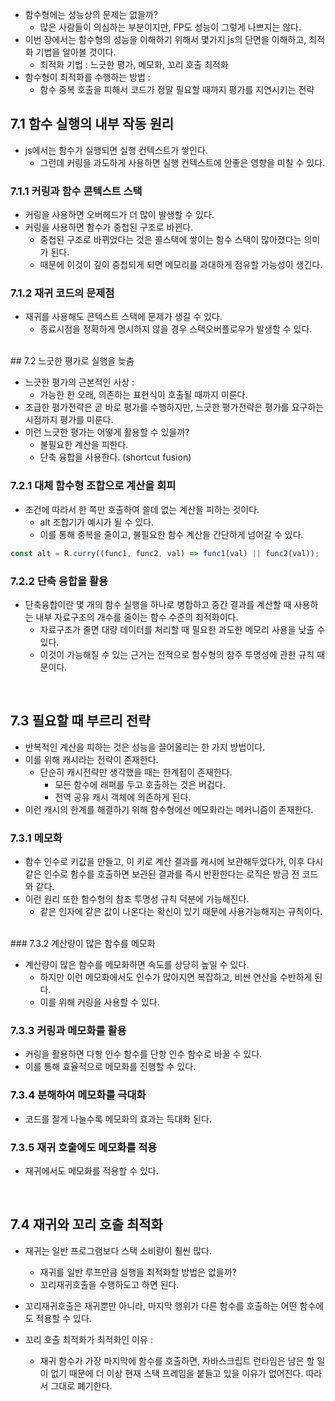 
- 함수형에는 성능상의 문제는 없을까? 
	- 많은 사람들이 의심하는 부분이지만, FP도 성능이 그렇게 나쁘지는 않다. 
- 이번 장에서는 함수형의 성능을 이해하기 위해서 몇가지 js의 단면을 이해하고, 최적화 기법을 알아볼 것이다. 
	- 최적화 기법 : 느긋한 평가, 메모화, 꼬리 호출 최적화 
- 함수형이 최적화를 수행하는 방법 : 
	- 함수 중복 호출을 피해서 코드가 정말 필요할 때까지 평가를 지연시키는 전략 


## 7.1 함수 실행의 내부 작동 원리 

- js에서는 함수가 실행되면 실행 컨텍스트가 쌓인다. 
	- 그런데 커링을 과도하게 사용하면 실행 컨텍스트에 안좋은 영향을 미칠 수 있다. 


### 7.1.1 커링과 함수 콘텍스트 스택 

- 커링을 사용하면 오버헤드가 더 많이 발생할 수 있다. 
- 커링을 사용하면 함수가 중첩된 구조로 바뀐다. 
	- 중첩된 구조로 바뀌었다는 것은 콜스택에 쌓이는 함수 스택이 많아졌다는 의미가 된다. 
	- 때문에 이것이 깊이 중첩되게 되면 메모리를 과대하게 점유할 가능성이 생긴다. 


### 7.1.2 재귀 코드의 문제점 

- 재귀를 사용해도 콘텍스트 스택에 문제가 생길 수 있다.
	- 종료시점을 정확하게 명시하지 않을 경우 스택오버플로우가 발생할 수 있다. 

<br>
## 7.2 느긋한 평가로 실행을 늦춤 

- 느긋한 평가의 근본적인 사상 : 
	- 가능한 한 오래, 의존하는 표현식이 호출될 때까지 미룬다. 
- 조급한 평가전략은 곧 바로 평가를 수행하지만, 느긋한 평가전략은 평가를 요구하는 시점까지 평가를 미룬다. 
- 이런 느긋한 평가는 어떻게 활용할 수 있을까? 
	- 불필요한 계산을 피한다. 
	- 단축 융합을 사용한다. (shortcut fusion)

### 7.2.1 대체 함수형 조합으로 계산을 회피 

- 조건에 따라서 한 쪽만 호출하여 쓸데 없는 계산을 피하는 것이다. 
	- alt 조합기가 예시가 될 수 있다. 
	- 이를 통해 중복을 줄이고, 불필요한 함수 계산을 간단하게 넘어갈 수 있다. 

```javascript
const alt = R.curry((func1, func2, val) => func1(val) || func2(val));
```


### 7.2.2 단축 융합을 활용 

- 단축융합이란 몇 개의 함수 실행을 하나로 병합하고 중간 결과를 계산할 때 사용하는 내부 자료구조의 개수를 줄이는 함수 수준의 최적화이다. 
	- 자료구조가 줄면 대량 데이터를 처리할 때 필요한 과도한 메모리 사용을 낮출 수 있다. 
	- 이것이 가능해질 수 있는 근거는 전적으로 함수형의 참주 투명성에 관한 규칙 때문이다. 


<br>

## 7.3 필요할 때 부르리 전략 

- 반복적인 계산을 피하는 것은 성능을 끌어올리는 한 가지 방법이다. 
- 이를 위해 캐시라는 전략이 존재한다. 
	- 단순히 캐시전략만 생각했을 때는 한계점이 존재한다. 
		- 모든 함수에 래퍼를 두고 호출하는 것은 버겁다. 
		- 전역 공유 캐시 객체에 의존하게 된다. 
- 이런 캐시의 한계를 해결하기 위해 함수형에선 메모화라는 메커니즘이 존재한다. 


### 7.3.1 메모화 

- 함수 인수로 키값을 만들고, 이 키로 계산 결과를 캐시에 보관해두었다가, 이후 다시 같은 인수로 함수를 호출하면 보관된 결과를 즉시 반환한다는 로직은 방금 전 코드와 같다. 
- 이런 원리 또한 함수형의 참조 투명성 규칙 덕분에 가능해진다. 
	- 같은 인자에 같은 값이 나온다는 확신이 있기 때문에 사용가능해지는 규칙이다. 

<br>
### 7.3.2 계산량이 많은 함수를 메모화 

- 계산량이 많은 함수를 메모화하면 속도를 상당히 높일 수 있다. 
	- 하지만 이런 메모화에서도 인수가 많아지면 복잡하고, 비싼 연산을 수반하게 된다. 
	- 이를 위해 커링을 사용할 수 있다. 


### 7.3.3 커링과 메모화를 활용 

- 커링을 활용하면 다항 인수 함수를 단항 인수 함수로 바꿀 수 있다. 
- 이를 통해 효율적으로 메모화를 진행할 수 있다. 


### 7.3.4 분해하여 메모화를 극대화 

- 코드를 잘게 나눌수록 메모화의 효과는 득대화 된다. 

### 7.3.5 재귀 호출에도 메모화를 적용 

- 재귀에서도 메모화를 적용할 수 있다. 

<br>

## 7.4 재귀와 꼬리 호출 최적화 

- 재귀는 일반 프로그램보다 스택 소비량이 훨씬 많다. 
	- 재귀를 일반 루프만큼 실행을 최적화할 방법은 없을까? 
	- 꼬리재귀호출을 수행하도고 하면 된다. 

- 꼬리재귀호출은 재귀뿐만 아니라, 마지막 행위가 다른 함수를 호출하는 어떤 함수에도 적용할 수 있다. 

- 꼬리 호출 최적화가 최적화인 이유 :
	- 재귀 함수가 가장 마지막에 함수를 호출하면, 자바스크립트 런타임은 남은 할 일이 없기 때문에 더 이상 현재 스택 프레임을 붙들고 있을 이유가 없어진다. 따라서 그대로 폐기한다. 